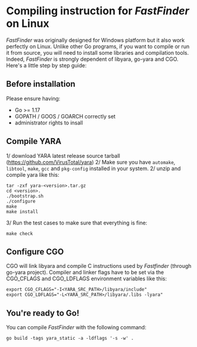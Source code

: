 # Compiling instruction for _FastFinder_ on Linux

_FastFinder_ was originally designed for Windows platform but it also work perfectly on Linux. Unlike  other Go programs, if you want to compile or run it from source, you will need to install some libraries and compilation tools. Indeed, _FastFinder_ is strongly dependent of libyara, go-yara and CGO. Here's a little step by step guide: 

## Before installation

Please ensure having:
* Go >= 1.17
* GOPATH / GOOS / GOARCH correctly set 
* administrator rights to insall 

## Compile YARA

1/ download YARA latest release source tarball (https://github.com/VirusTotal/yara)
2/ Make sure you have `automake`, `libtool`, `make`, `gcc` and `pkg-config` installed in your system. 
2/ unzip and compile yara like this: 
```
tar -zxf yara-<version>.tar.gz
cd <version>.
./bootstrap.sh
./configure
make
make install
```
3/ Run the test cases to make sure that everything is fine:
```
make check
```

## Configure CGO
CGO will link libyara and compile C instructions used by _Fastfinder_ (through go-yara project). Compiler and linker flags have to be set via the CGO_CFLAGS and CGO_LDFLAGS environment variables like this:
```
export CGO_CFLAGS="-I<YARA_SRC_PATH>/libyara/include"
export CGO_LDFLAGS="-L<YARA_SRC_PATH>/libyara/.libs -lyara"
```

## You're ready to Go!
You can compile _FastFinder_ with the following command:
```
go build -tags yara_static -a -ldflags '-s -w' .
```
